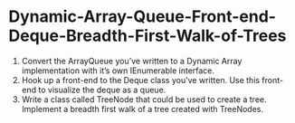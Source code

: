 Dynamic-Array-Queue-Front-end-Deque-Breadth-First-Walk-of-Trees
===============================================================

1. Convert the ArrayQueue you’ve written to a Dynamic Array implementation with it’s own IEnumerable interface.
2. Hook up a front-end to the Deque class you’ve written. Use this front-end to visualize the deque as a queue.
3. Write a class called TreeNode that could be used to create a tree. Implement a breadth first walk of a tree created with TreeNodes.
